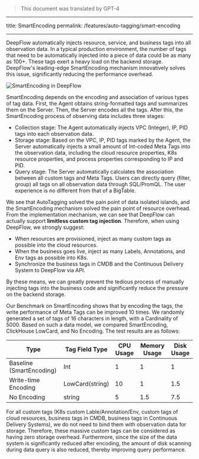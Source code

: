 > This document was translated by GPT-4

---

title: SmartEncoding
permalink: /features/auto-tagging/smart-encoding

---

DeepFlow automatically injects resource, service, and business tags into all observation data. In a typical production environment, the number of tags that need to be automatically injected into a piece of data could be as many as 100+. These tags exert a heavy load on the backend storage. DeepFlow's leading-edge SmartEncoding mechanism innovatively solves this issue, significantly reducing the performance overhead.

![SmartEncoding in DeepFlow](https://yunshan-guangzhou.oss-cn-beijing.aliyuncs.com/pub/pic/202310096523b164952a5.png)

SmartEncoding depends on the encoding and association of various types of tag data. First, the Agent obtains string-formatted tags and summarizes them on the Server. Then, the Server encodes all the tags. After this, the SmartEncoding process of observing data includes three stages:

- Collection stage: The Agent automatically injects VPC (Integer), IP, PID tags into each observation data.
- Storage stage: Based on the VPC, IP, PID tags marked by the Agent, the Server automatically injects a small amount of Int-coded Meta Tags into the observation data, including the cloud resource properties, K8s resource properties, and process properties corresponding to IP and PID.
- Query stage: The Server automatically calculates the association between all custom tags and Meta Tags. Users can directly query (filter, group) all tags on all observation data through SQL/PromQL. The user experience is no different from that of a BigTable.

We see that AutoTagging solved the pain point of data isolated islands, and the SmartEncoding mechanism solved the pain point of resource overhead. From the implementation mechanism, we can see that DeepFlow can actually support **limitless custom tag injection**. Therefore, when using DeepFlow, we strongly suggest:

- When resources are provisioned, inject as many custom tags as possible into the cloud resources.
- When the business goes live, inject as many Labels, Annotations, and Env tags as possible into K8s.
- Synchronize the business tags in CMDB and the Continuous Delivery System to DeepFlow via API.

By these means, we can greatly prevent the tedious process of manually injecting tags into the business code and significantly reduce the pressure on the backend storage.

Our Benchmark on SmartEncoding shows that by encoding the tags, the write performance of Meta Tags can be improved 10 times. We randomly generated a set of tags of 16 characters in length, with a Cardinality of 5000. Based on such a data model, we compared SmartEncoding, ClickHouse LowCard, and No Encoding. The test results are as follows:

| Type                     | Tag Field Type  | CPU Usage | Memory Usage | Disk Usage |
| ------------------------ | --------------- | --------- | ------------ | ---------- |
| Baseline (SmartEncoding) | Int             | 1         | 1            | 1          |
| Write-time Encoding      | LowCard(string) | 10        | 1            | 1.5        |
| No Encoding              | string          | 5         | 1.5          | 7.5        |

For all custom tags (K8s custom Lable/Annotation/Env, custom tags of cloud resources, business tags in CMDB, business tags in Continuous Delivery Systems), we do not need to bind them with observation data for storage. Therefore, these massive custom tags can be considered as having zero storage overhead. Furthermore, since the size of the data system is significantly reduced after encoding, the amount of disk scanning during data query is also reduced, thereby improving query performance.
